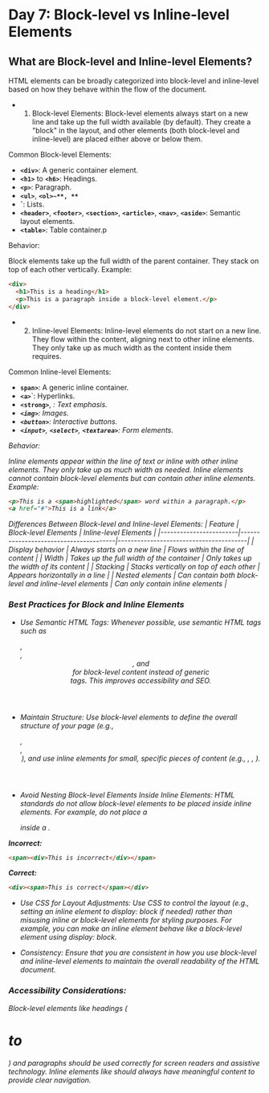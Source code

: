 # Day 7: Block-level vs Inline-level Elements

## What are Block-level and Inline-level Elements?

HTML elements can be broadly categorized into block-level and inline-level based on how they behave within the flow of the document.

- 1. Block-level Elements:
     Block-level elements always start on a new line and take up the full width available (by default). They create a "block" in the layout, and other elements (both block-level and inline-level) are placed either above or below them.

Common Block-level Elements:

- **`<div>`**: A generic container element.
- **`<h1>`** to **`<h6>`**: Headings.
- **`<p>`**: Paragraph.
- **`<ul>`**, **`<ol>~**, **`<li>`**: Lists.
- **`<header>`**, **`<footer>`**, **`<section>`**, **`<article>`**, **`<nav>`**, **`<aside>`**: Semantic layout elements.
- **`<table>`**: Table container.p

Behavior:

Block elements take up the full width of the parent container.
They stack on top of each other vertically.
Example:

```html
<div>
  <h1>This is a heading</h1>
  <p>This is a paragraph inside a block-level element.</p>
</div>
```

- 2. Inline-level Elements:
     Inline-level elements do not start on a new line. They flow within the content, aligning next to other inline elements. They only take up as much width as the content inside them requires.

Common Inline-level Elements:

- **`span>`**: A generic inline container.
- **`<a>`**`: Hyperlinks.
- **`<strong>`**, <em>: Text emphasis.
- **`<img>`**: Images.
- **`<button>`**: Interactive buttons.
- **`<input>`**, **`<select>`**, **`<textarea>`**: Form elements.

Behavior:

Inline elements appear within the line of text or inline with other inline elements.
They only take up as much width as needed.
Inline elements cannot contain block-level elements but can contain other inline elements.
Example:

```html
<p>This is a <span>highlighted</span> word within a paragraph.</p>
<a href="#">This is a link</a>
```

Differences Between Block-level and Inline-level Elements:
| Feature | Block-level Elements | Inline-level Elements |
|------------------------|---------------------------------------|----------------------------------------|
| Display behavior | Always starts on a new line | Flows within the line of content |
| Width | Takes up the full width of the container | Only takes up the width of its content |
| Stacking | Stacks vertically on top of each other | Appears horizontally in a line |
| Nested elements | Can contain both block-level and inline-level elements | Can only contain inline elements |

### Best Practices for Block and Inline Elements

- Use Semantic HTML Tags:
  Whenever possible, use semantic HTML tags such as <article>, <section>, <header>, and <nav> for block-level content instead of generic <div> tags. This improves accessibility and SEO.

- Maintain Structure:
  Use block-level elements to define the overall structure of your page (e.g., <div>, <section>, <header>), and use inline elements for small, specific pieces of content (e.g., <span>, <a>, <img>).

- Avoid Nesting Block-level Elements Inside Inline Elements:
  HTML standards do not allow block-level elements to be placed inside inline elements. For example, do not place a <div> inside a <span>.

**Incorrect:**

```html
<span><div>This is incorrect</div></span>
```

**Correct:**

```html
<div><span>This is correct</span></div>
```

- Use CSS for Layout Adjustments:
  Use CSS to control the layout (e.g., setting an inline element to display: block if needed) rather than misusing inline or block-level elements for styling purposes. For example, you can make an inline element behave like a block-level element using display: block.

- Consistency:
  Ensure that you are consistent in how you use block-level and inline-level elements to maintain the overall readability of the HTML document.

### Accessibility Considerations:

Block-level elements like headings (<h1> to <h6>) and paragraphs should be used correctly for screen readers and assistive technology. Inline elements like <a> should always have meaningful content to provide clear navigation.

